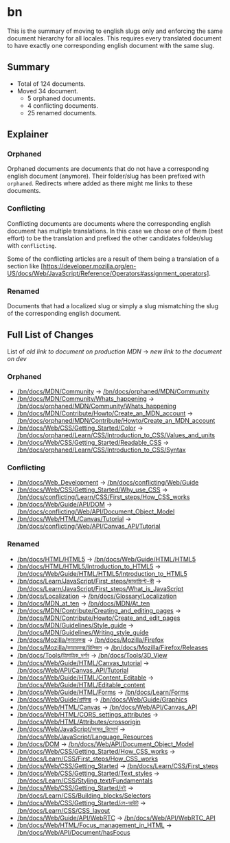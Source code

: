 # bn

This is the summary of moving to english slugs only and enforcing the same
document hierarchy for all locales. This requires every translated document to
have exactly one corresponding english document with the same slug.

## Summary

* Total of 124 documents.
* Moved 34 document.
  * 5 orphaned documents.
  * 4 conflicting documents.
  * 25 renamed documents.

## Explainer

### Orphaned

Orphaned documents are documents that do not have a corresponding english
document (anymore). Their folder/slug has been prefixed with `orphaned`.
Redirects where added as there might me links to these documents.

### Conflicting

Conflicting documents are documents where the corresponding english document has
multiple translations. In this case we chose one of them (best effort) to be the
translation and prefixed the other candidates folder/slug with `conflicting`.

Some of the conflicting articles are a result of them being a translation of a
section like
[https://developer.mozilla.org/en-US/docs/Web/JavaScript/Reference/Operators#assignment_operators].

### Renamed

Documents that had a localized slug or simply a slug mismatching the slug of the
corresponding english document.

## Full List of Changes

List of _old link to document on production MDN_
→ _new link to the document on dev_

### Orphaned

* [/bn/docs/MDN/Community](https://developer.mozilla.org/bn/docs/MDN/Community) → [/bn/docs/orphaned/MDN/Community](https://unslugged.content.dev.mdn.mozit.cloud/bn/docs/orphaned/MDN/Community)
* [/bn/docs/MDN/Community/Whats_happening](https://developer.mozilla.org/bn/docs/MDN/Community/Whats_happening) → [/bn/docs/orphaned/MDN/Community/Whats_happening](https://unslugged.content.dev.mdn.mozit.cloud/bn/docs/orphaned/MDN/Community/Whats_happening)
* [/bn/docs/MDN/Contribute/Howto/Create_an_MDN_account](https://developer.mozilla.org/bn/docs/MDN/Contribute/Howto/Create_an_MDN_account) → [/bn/docs/orphaned/MDN/Contribute/Howto/Create_an_MDN_account](https://unslugged.content.dev.mdn.mozit.cloud/bn/docs/orphaned/MDN/Contribute/Howto/Create_an_MDN_account)
* [/bn/docs/Web/CSS/Getting_Started/Color](https://developer.mozilla.org/bn/docs/Web/CSS/Getting_Started/Color) → [/bn/docs/orphaned/Learn/CSS/Introduction_to_CSS/Values_and_units](https://unslugged.content.dev.mdn.mozit.cloud/bn/docs/orphaned/Learn/CSS/Introduction_to_CSS/Values_and_units)
* [/bn/docs/Web/CSS/Getting_Started/Readable_CSS](https://developer.mozilla.org/bn/docs/Web/CSS/Getting_Started/Readable_CSS) → [/bn/docs/orphaned/Learn/CSS/Introduction_to_CSS/Syntax](https://unslugged.content.dev.mdn.mozit.cloud/bn/docs/orphaned/Learn/CSS/Introduction_to_CSS/Syntax)

### Conflicting
* [/bn/docs/Web_Development](https://developer.mozilla.org/bn/docs/Web_Development) → [/bn/docs/conflicting/Web/Guide](https://unslugged.content.dev.mdn.mozit.cloud/bn/docs/conflicting/Web/Guide)
* [/bn/docs/Web/CSS/Getting_Started/Why_use_CSS](https://developer.mozilla.org/bn/docs/Web/CSS/Getting_Started/Why_use_CSS) → [/bn/docs/conflicting/Learn/CSS/First_steps/How_CSS_works](https://unslugged.content.dev.mdn.mozit.cloud/bn/docs/conflicting/Learn/CSS/First_steps/How_CSS_works)
* [/bn/docs/Web/Guide/API/DOM](https://developer.mozilla.org/bn/docs/Web/Guide/API/DOM) → [/bn/docs/conflicting/Web/API/Document_Object_Model](https://unslugged.content.dev.mdn.mozit.cloud/bn/docs/conflicting/Web/API/Document_Object_Model)
* [/bn/docs/Web/HTML/Canvas/Tutorial](https://developer.mozilla.org/bn/docs/Web/HTML/Canvas/Tutorial) → [/bn/docs/conflicting/Web/API/Canvas_API/Tutorial](https://unslugged.content.dev.mdn.mozit.cloud/bn/docs/conflicting/Web/API/Canvas_API/Tutorial)

### Renamed
* [/bn/docs/HTML/HTML5](https://developer.mozilla.org/bn/docs/HTML/HTML5) → [/bn/docs/Web/Guide/HTML/HTML5](https://unslugged.content.dev.mdn.mozit.cloud/bn/docs/Web/Guide/HTML/HTML5)
* [/bn/docs/HTML/HTML5/Introduction_to_HTML5](https://developer.mozilla.org/bn/docs/HTML/HTML5/Introduction_to_HTML5) → [/bn/docs/Web/Guide/HTML/HTML5/Introduction_to_HTML5](https://unslugged.content.dev.mdn.mozit.cloud/bn/docs/Web/Guide/HTML/HTML5/Introduction_to_HTML5)
* [/bn/docs/Learn/JavaScript/First_steps/জাভাস্ক্রিপ্ট-কী](https://developer.mozilla.org/bn/docs/Learn/JavaScript/First_steps/জাভাস্ক্রিপ্ট-কী) → [/bn/docs/Learn/JavaScript/First_steps/What_is_JavaScript](https://unslugged.content.dev.mdn.mozit.cloud/bn/docs/Learn/JavaScript/First_steps/What_is_JavaScript)
* [/bn/docs/Localization](https://developer.mozilla.org/bn/docs/Localization) → [/bn/docs/Glossary/Localization](https://unslugged.content.dev.mdn.mozit.cloud/bn/docs/Glossary/Localization)
* [/bn/docs/MDN_at_ten](https://developer.mozilla.org/bn/docs/MDN_at_ten) → [/bn/docs/MDN/At_ten](https://unslugged.content.dev.mdn.mozit.cloud/bn/docs/MDN/At_ten)
* [/bn/docs/MDN/Contribute/Creating_and_editing_pages](https://developer.mozilla.org/bn/docs/MDN/Contribute/Creating_and_editing_pages) → [/bn/docs/MDN/Contribute/Howto/Create_and_edit_pages](https://unslugged.content.dev.mdn.mozit.cloud/bn/docs/MDN/Contribute/Howto/Create_and_edit_pages)
* [/bn/docs/MDN/Guidelines/Style_guide](https://developer.mozilla.org/bn/docs/MDN/Guidelines/Style_guide) → [/bn/docs/MDN/Guidelines/Writing_style_guide](https://unslugged.content.dev.mdn.mozit.cloud/bn/docs/MDN/Guidelines/Writing_style_guide)
* [/bn/docs/Mozilla/ফায়ারফক্স](https://developer.mozilla.org/bn/docs/Mozilla/ফায়ারফক্স) → [/bn/docs/Mozilla/Firefox](https://unslugged.content.dev.mdn.mozit.cloud/bn/docs/Mozilla/Firefox)
* [/bn/docs/Mozilla/ফায়ারফক্স/রিলিজস](https://developer.mozilla.org/bn/docs/Mozilla/ফায়ারফক্স/রিলিজস) → [/bn/docs/Mozilla/Firefox/Releases](https://unslugged.content.dev.mdn.mozit.cloud/bn/docs/Mozilla/Firefox/Releases)
* [/bn/docs/Tools/ত্রিমাত্রিক_দর্শন](https://developer.mozilla.org/bn/docs/Tools/ত্রিমাত্রিক_দর্শন) → [/bn/docs/Tools/3D_View](https://unslugged.content.dev.mdn.mozit.cloud/bn/docs/Tools/3D_View)
* [/bn/docs/Web/Guide/HTML/Canvas_tutorial](https://developer.mozilla.org/bn/docs/Web/Guide/HTML/Canvas_tutorial) → [/bn/docs/Web/API/Canvas_API/Tutorial](https://unslugged.content.dev.mdn.mozit.cloud/bn/docs/Web/API/Canvas_API/Tutorial)
* [/bn/docs/Web/Guide/HTML/Content_Editable](https://developer.mozilla.org/bn/docs/Web/Guide/HTML/Content_Editable) → [/bn/docs/Web/Guide/HTML/Editable_content](https://unslugged.content.dev.mdn.mozit.cloud/bn/docs/Web/Guide/HTML/Editable_content)
* [/bn/docs/Web/Guide/HTML/Forms](https://developer.mozilla.org/bn/docs/Web/Guide/HTML/Forms) → [/bn/docs/Learn/Forms](https://unslugged.content.dev.mdn.mozit.cloud/bn/docs/Learn/Forms)
* [/bn/docs/Web/Guide/গ্রাফিক্স](https://developer.mozilla.org/bn/docs/Web/Guide/গ্রাফিক্স) → [/bn/docs/Web/Guide/Graphics](https://unslugged.content.dev.mdn.mozit.cloud/bn/docs/Web/Guide/Graphics)
* [/bn/docs/Web/HTML/Canvas](https://developer.mozilla.org/bn/docs/Web/HTML/Canvas) → [/bn/docs/Web/API/Canvas_API](https://unslugged.content.dev.mdn.mozit.cloud/bn/docs/Web/API/Canvas_API)
* [/bn/docs/Web/HTML/CORS_settings_attributes](https://developer.mozilla.org/bn/docs/Web/HTML/CORS_settings_attributes) → [/bn/docs/Web/HTML/Attributes/crossorigin](https://unslugged.content.dev.mdn.mozit.cloud/bn/docs/Web/HTML/Attributes/crossorigin)
* [/bn/docs/Web/JavaScript/ভাষার_রিসোর্স](https://developer.mozilla.org/bn/docs/Web/JavaScript/ভাষার_রিসোর্স) → [/bn/docs/Web/JavaScript/Language_Resources](https://unslugged.content.dev.mdn.mozit.cloud/bn/docs/Web/JavaScript/Language_Resources)
* [/bn/docs/DOM](https://developer.mozilla.org/bn/docs/DOM) → [/bn/docs/Web/API/Document_Object_Model](https://unslugged.content.dev.mdn.mozit.cloud/bn/docs/Web/API/Document_Object_Model)
* [/bn/docs/Web/CSS/Getting_Started/How_CSS_works](https://developer.mozilla.org/bn/docs/Web/CSS/Getting_Started/How_CSS_works) → [/bn/docs/Learn/CSS/First_steps/How_CSS_works](https://unslugged.content.dev.mdn.mozit.cloud/bn/docs/Learn/CSS/First_steps/How_CSS_works)
* [/bn/docs/Web/CSS/Getting_Started](https://developer.mozilla.org/bn/docs/Web/CSS/Getting_Started) → [/bn/docs/Learn/CSS/First_steps](https://unslugged.content.dev.mdn.mozit.cloud/bn/docs/Learn/CSS/First_steps)
* [/bn/docs/Web/CSS/Getting_Started/Text_styles](https://developer.mozilla.org/bn/docs/Web/CSS/Getting_Started/Text_styles) → [/bn/docs/Learn/CSS/Styling_text/Fundamentals](https://unslugged.content.dev.mdn.mozit.cloud/bn/docs/Learn/CSS/Styling_text/Fundamentals)
* [/bn/docs/Web/CSS/Getting_Started/নই](https://developer.mozilla.org/bn/docs/Web/CSS/Getting_Started/নই) → [/bn/docs/Learn/CSS/Building_blocks/Selectors](https://unslugged.content.dev.mdn.mozit.cloud/bn/docs/Learn/CSS/Building_blocks/Selectors)
* [/bn/docs/Web/CSS/Getting_Started/লে-আউট](https://developer.mozilla.org/bn/docs/Web/CSS/Getting_Started/লে-আউট) → [/bn/docs/Learn/CSS/CSS_layout](https://unslugged.content.dev.mdn.mozit.cloud/bn/docs/Learn/CSS/CSS_layout)
* [/bn/docs/Web/Guide/API/WebRTC](https://developer.mozilla.org/bn/docs/Web/Guide/API/WebRTC) → [/bn/docs/Web/API/WebRTC_API](https://unslugged.content.dev.mdn.mozit.cloud/bn/docs/Web/API/WebRTC_API)
* [/bn/docs/Web/HTML/Focus_management_in_HTML](https://developer.mozilla.org/bn/docs/Web/HTML/Focus_management_in_HTML) → [/bn/docs/Web/API/Document/hasFocus](https://unslugged.content.dev.mdn.mozit.cloud/bn/docs/Web/API/Document/hasFocus)
